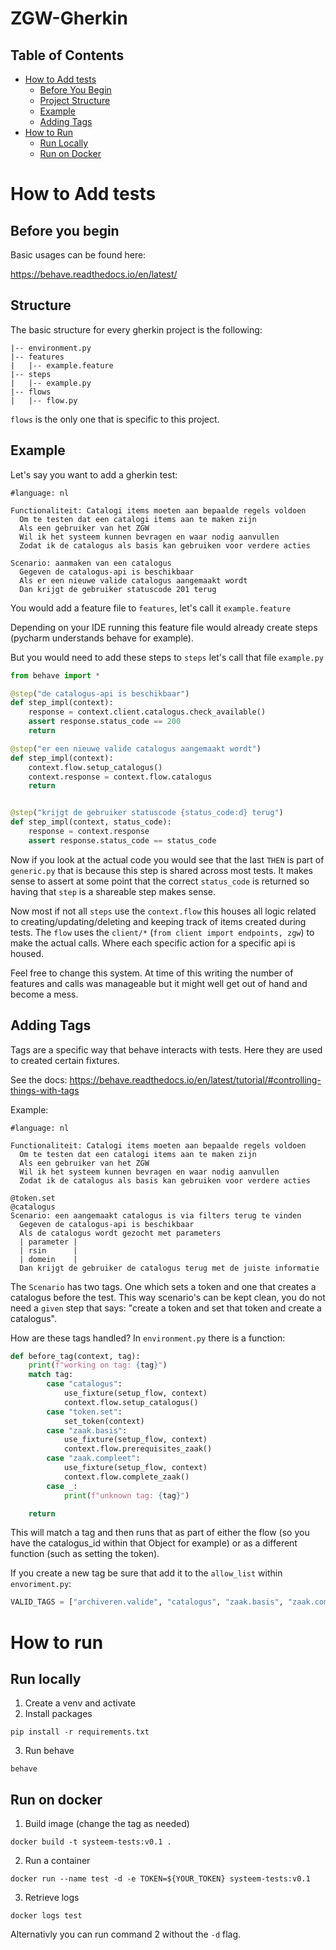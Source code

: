 # ZGW-Gherkin

## Table of Contents

- [How to Add tests](#how-to-add-tests)
  - [Before You Begin](#before-you-begin)
  - [Project Structure](#structure)
  - [Example](#example)
  - [Adding Tags](#adding-tags)
- [How to Run](#how-to-run)
  - [Run Locally](#run-locally)
  - [Run on Docker](#run-on-docker)

# How to Add tests

## Before you begin

Basic usages can be found here:

https://behave.readthedocs.io/en/latest/

## Structure

The basic structure for every gherkin project is the following:

```
|-- environment.py
|-- features
|   |-- example.feature
|-- steps
|   |-- example.py
|-- flows
|   |-- flow.py
```

`flows` is the only one that is specific to this project.

## Example

Let's say you want to add a gherkin test:

```gherkin
#language: nl

Functionaliteit: Catalogi items moeten aan bepaalde regels voldoen
  Om te testen dat een catalogi items aan te maken zijn
  Als een gebruiker van het ZGW
  Wil ik het systeem kunnen bevragen en waar nodig aanvullen
  Zodat ik de catalogus als basis kan gebruiken voor verdere acties

Scenario: aanmaken van een catalogus
  Gegeven de catalogus-api is beschikbaar
  Als er een nieuwe valide catalogus aangemaakt wordt
  Dan krijgt de gebruiker statuscode 201 terug
```

You would add a feature file to `features`, let's call it `example.feature`

Depending on your IDE running this feature file would already create steps (pycharm understands behave for example).

But you would need to add these steps to `steps` let's call that file `example.py`

```python
from behave import *

@step("de catalogus-api is beschikbaar")
def step_impl(context):
    response = context.client.catalogus.check_available()
    assert response.status_code == 200
    return

@step("er een nieuwe valide catalogus aangemaakt wordt")
def step_impl(context):
    context.flow.setup_catalogus()
    context.response = context.flow.catalogus
    return


@step("krijgt de gebruiker statuscode {status_code:d} terug")
def step_impl(context, status_code):
    response = context.response
    assert response.status_code == status_code
```

Now if you look at the actual code you would see that the last `THEN` is part of `generic.py` that is because this step is shared across most tests.
It makes sense to assert at some point that the correct `status_code` is returned so having that `step` is a shareable step makes sense.

Now most if not all `steps` use the `context.flow` this houses all logic related to creating/updating/deleting and keeping track of items created during tests.
The `flow` uses the `client/*` (`from client import endpoints, zgw`) to make the actual calls. Where each specific action for a specific api is housed.

Feel free to change this system. At time of this writing the number of features and calls was manageable but it might well get out of hand and become a mess.

## Adding Tags

Tags are a specific way that behave interacts with tests. Here they are used to created certain fixtures. 

See the docs: https://behave.readthedocs.io/en/latest/tutorial/#controlling-things-with-tags

Example:

```gherkin
#language: nl

Functionaliteit: Catalogi items moeten aan bepaalde regels voldoen
  Om te testen dat een catalogi items aan te maken zijn
  Als een gebruiker van het ZGW
  Wil ik het systeem kunnen bevragen en waar nodig aanvullen
  Zodat ik de catalogus als basis kan gebruiken voor verdere acties
  
@token.set
@catalogus
Scenario: een aangemaakt catalogus is via filters terug te vinden
  Gegeven de catalogus-api is beschikbaar
  Als de catalogus wordt gezocht met parameters
  | parameter |
  | rsin      |
  | domein    |
  Dan krijgt de gebruiker de catalogus terug met de juiste informatie
```

The `Scenario` has two tags. One which sets a token and one that creates a catalogus before the test. 
This way scenario's can be kept clean, you do not need a `given` step that says: "create a token and set that token and create a catalogus".

How are these tags handled? In `environment.py` there is a function:

```python
def before_tag(context, tag):
    print(f"working on tag: {tag}")
    match tag:
        case "catalogus":
            use_fixture(setup_flow, context)
            context.flow.setup_catalogus()
        case "token.set":
            set_token(context)
        case "zaak.basis":
            use_fixture(setup_flow, context)
            context.flow.prerequisites_zaak()
        case "zaak.compleet":
            use_fixture(setup_flow, context)
            context.flow.complete_zaak()
        case _:
            print(f"unknown tag: {tag}")

    return
```

This will match a tag and then runs that as part of either the flow (so you have the catalogus_id within that Object for example) or as a different function (such as setting the token).

If you create a new tag be sure that add it to the `allow_list` within `envoriment.py`:

```python
VALID_TAGS = ["archiveren.valide", "catalogus", "zaak.basis", "zaak.compleet"]
```

# How to run

## Run locally

1. Create a venv and activate
2. Install packages
```shell
pip install -r requirements.txt
```
3. Run behave
```shell
behave
```

## Run on docker

1. Build image (change the tag as needed)
```shell
docker build -t systeem-tests:v0.1 .
```
2. Run a container
```shell
docker run --name test -d -e TOKEN=${YOUR_TOKEN} systeem-tests:v0.1
```
3. Retrieve logs
```shell
docker logs test
```

Alternativly you can run command 2 without the `-d` flag.
